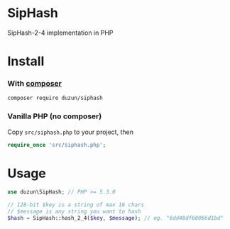 # SipHash
SipHash-2-4 implementation in PHP

# Install

### With [composer](https://getcomposer.org/)

```sh
composer require duzun/siphash
```

### Vanilla PHP (no composer)

Copy `src/siphash.php` to your project, then

```php
require_once 'src/siphash.php';
```


# Usage

```php
use duzun\SipHash; // PHP >= 5.3.0

// 128-bit $key is a string of max 16 chars
// $message is any string you want to hash
$hash = SipHash::hash_2_4($key, $message); // eg. "6dd48df68066d1bd"


```
